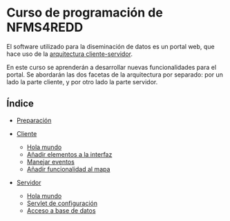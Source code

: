 # Curso de programación de NFMS4REDD

El software utilizado para la diseminación de datos es un portal web, que hace uso de la [arquitectura cliente-servidor](https://es.wikipedia.org/wiki/Cliente-servidor).

En este curso se aprenderán a desarrollar nuevas funcionalidades para el portal. Se abordarán las dos facetas de la arquitectura por separado: por un lado la parte cliente, y por otro lado la parte servidor.

## Índice

* [Preparación](setup.md)
* [Cliente](client/index.md)

	* [Hola mundo](client/hello_world.md)
	* [Añadir elementos a la interfaz](client/add_ui.md)
	* [Manejar eventos](client/events.md)
	* [Añadir funcionalidad al mapa](client/add_map_functionality.md)

* [Servidor](server/index.md)

	* [Hola mundo](server/hello_world.md)
	* [Servlet de configuración](server/config_servlet.md)
	* [Acceso a base de datos](server/db_servlet.md)
